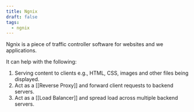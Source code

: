 ```yaml
---
title: Ngnix
draft: false
tags:
  - ngnix
---
```

Ngnix is a piece of traffic controller software for websites and we applications. 

It can help with the following:

1. Serving content to clients e.g., HTML, CSS, images and other files being displayed.
3. Act as a [[Reverse Proxy]] and forward client requests to backend servers.
4. Act as a [[Load Balancer]] and spread load across multiple backend servers.
